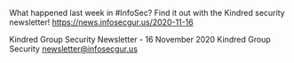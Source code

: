 What happened last week in #InfoSec? Find it out with the Kindred security newsletter!
https://news.infosecgur.us/2020-11-16

Kindred Group Security Newsletter - 16 November 2020
Kindred Group Security
newsletter@infosecgur.us
